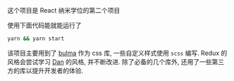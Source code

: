 这个项目是 React 纳米学位的第二个项目

使用下面代码能就能运行了
```bash
yarn && yarn start
```

该项目主要用到了 [bulma](https://bulma.io/) 作为 css 库, 一些自定义样式使用 `scss` 编写.
Redux 的风格会尝试学习 [Dan](https://github.com/gaearon) 的风格, 并不断改进.
除了必备的几个库外, 还用了一些第三方的库以提升开发者的体验.
